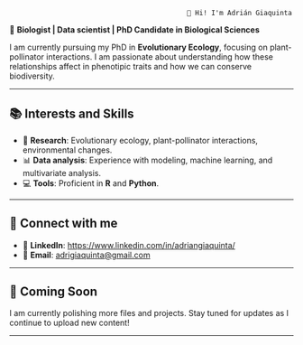                                                 👋 Hi! I'm Adrián Giaquinta
                                                
🌱 **Biologist | Data scientist | PhD Candidate in Biological Sciences**

I am currently pursuing my PhD in **Evolutionary Ecology**, focusing on plant-pollinator interactions. I am passionate about understanding how these relationships affect in phenotipic traits and how we can conserve biodiversity.

---

## 📚 **Interests and Skills**

- 🔬 **Research**: Evolutionary ecology, plant-pollinator interactions, environmental changes.
- 📊 **Data analysis**: Experience with modeling, machine learning, and multivariate analysis.
- 💻 **Tools**: Proficient in **R** and **Python**.

---

## 🔗 **Connect with me**

- 💼 **LinkedIn**: https://www.linkedin.com/in/adriangiaquinta/
- 📧 **Email**: adrigiaquinta@gmail.com

---

## 🚧 **Coming Soon**

I am currently polishing more files and projects. Stay tuned for updates as I continue to upload new content!

---

